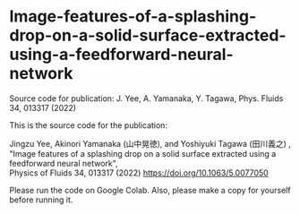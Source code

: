 # Image-features-of-a-splashing-drop-on-a-solid-surface-extracted-using-a-feedforward-neural-network
Source code for publication: J. Yee, A. Yamanaka, Y. Tagawa, Phys. Fluids 34, 013317 (2022)

This is the source code for the publication:

Jingzu Yee, Akinori Yamanaka (山中晃徳), and Yoshiyuki Tagawa (田川義之) ,<br />
"Image features of a splashing drop on a solid surface extracted using a feedforward neural network", <br />
Physics of Fluids 34, 013317 (2022) https://doi.org/10.1063/5.0077050

Please run the code on Google Colab. Also, please make a copy for yourself before running it.
